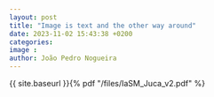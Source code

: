 ```yaml
---
layout: post
title: "Image is text and the other way around"
date: 2023-11-02 15:43:38 +0200
categories: 
image : 
author: João Pedro Nogueira
---
```


{{ site.baseurl }}{% pdf "/files/IaSM_Juca_v2.pdf" %}
